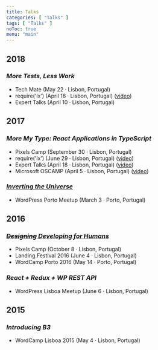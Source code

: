 ```yaml
---
title: Talks
categories: [ "Talks" ]
tags: [ "Talks" ]
noToc: true
menu: "main"
---
```


## 2018

### _More Tests, Less Work_

* Tech Mate (May 22 · Lisbon, Portugal)
* require('lx') (April 18 · Lisbon, Portugal) ([video](https://www.youtube.com/watch?v=PZskhUemFlc))
* Expert Talks (April 10 · Lisbon, Portugal)

## 2017

### _More My Type: React Applications in TypeScript_

* Pixels Camp (September 30 · Lisbon, Portugal)
* require('lx') (June 29 · Lisbon, Portugal) ([video](https://www.youtube.com/watch?v=H2hMHgx-OUA))
* Expert Talks (April 18 · Lisbon, Portugal) ([video](https://www.youtube.com/watch?v=G7LU_4-NQlQ))
* Microsoft OSCAMP (April 5 · Lisbon, Portugal) ([video](https://channel9.msdn.com/Events/DXPortugal/OSCAMP-Open-Source-Software-powered-by-Bright-Pixel/More-My-Type-Developing-React-Applications-in-TypeScript))

### _[Inverting the Universe](/2017/inverting-universe/)_

* WordPress Porto Meetup (March 3 · Porto, Portugal)

## 2016

### _[~~Designing~~ Developing for Humans](/2016/designing-developing-humans)_

* Pixels Camp (October 8 · Lisbon, Portugal)
* Landing.Festival 2016 (June 4 · Lisbon, Portugal)
* WordCamp Porto 2016 (May 14 · Porto, Portugal)

### _React + Redux + WP REST API_

* WordPress Lisboa Meetup (June 6 · Lisbon, Portugal)

## 2015

### _Introducing B3_

* WordCamp Lisboa 2015 (May 4 · Lisbon, Portugal)
